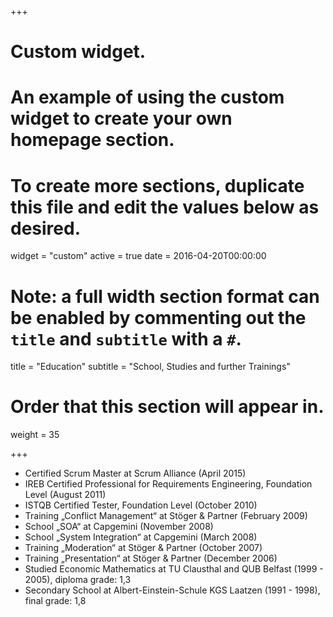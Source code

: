 +++
# Custom widget.
# An example of using the custom widget to create your own homepage section.
# To create more sections, duplicate this file and edit the values below as desired.
widget = "custom"
active = true
date = 2016-04-20T00:00:00

# Note: a full width section format can be enabled by commenting out the `title` and `subtitle` with a `#`.
title = "Education"
subtitle = "School, Studies and further Trainings"

# Order that this section will appear in.
weight = 35

+++
- Certified Scrum Master at Scrum Alliance (April 2015)
- IREB Certified Professional for Requirements Engineering, Foundation Level (August 2011)
- ISTQB Certified Tester, Foundation Level (October 2010)
- Training „Conflict Management“ at Stöger & Partner (February 2009)
- School „SOA“ at Capgemini (November 2008)
- School „System Integration“ at Capgemini (March 2008)
- Training „Moderation“ at Stöger & Partner (October 2007)
- Training „Presentation“ at Stöger & Partner (December 2006)
- Studied Economic Mathematics at TU Clausthal and QUB Belfast (1999 - 2005), diploma grade: 1,3
- Secondary School at Albert-Einstein-Schule KGS Laatzen (1991 - 1998), final grade: 1,8

